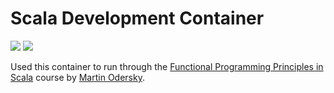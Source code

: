 # Scala Development Container

![](https://images.microbadger.com/badges/image/vidbina/scala-dev-env.svg) ![](https://images.microbadger.com/badges/version/vidbina/scala-dev-env.svg)

Used this container to run through the [Functional Programming Principles in
Scala](https://www.coursera.org/learn/progfun1/home/welcome) course by
[Martin Odersky](https://github.com/odersky).
